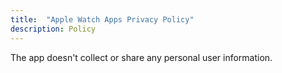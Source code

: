 ```yaml
---
title:  "Apple Watch Apps Privacy Policy"
description: Policy
---
```


The app doesn't collect or share any personal user information.
